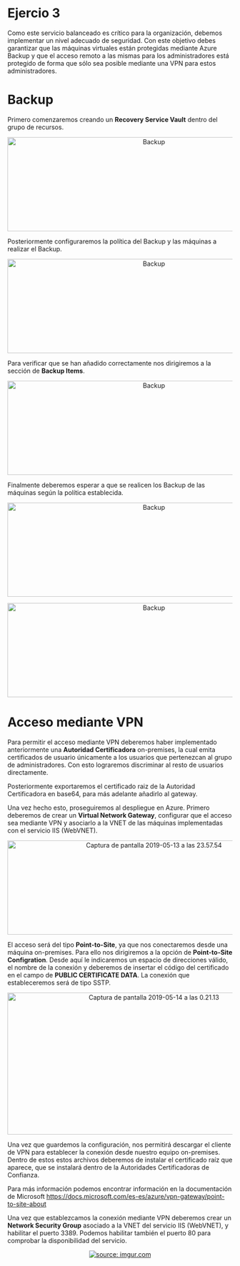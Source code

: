 # Ejercio 3

Como este servicio balanceado es crítico para la organización, debemos implementar un nivel adecuado de seguridad. Con este objetivo debes garantizar que las máquinas virtuales están protegidas mediante Azure Backup y que el acceso remoto a las mismas para los administradores está protegido de forma que sólo sea posible mediante una VPN para estos administradores.

# Backup

Primero comenzaremos creando un **Recovery Service Vault** dentro del grupo de recursos.

<p align="center">
  <img src="https://live.staticflickr.com/65535/40877550653_a105fdd5b9_o.jpg" width="640" height="211" alt="Backup">
</p>

Posteriormente configuraremos la política del Backup y las máquinas a realizar el Backup.

<p align="center">
  <img src="https://live.staticflickr.com/65535/40877576023_04f6fd1169_o.png" width="640" height="211" alt="Backup">
</p>

Para verificar que se han añadido correctamente nos dirigiremos a la sección de **Backup Items**.

<p align="center">
  <img src="https://live.staticflickr.com/65535/40877586713_0ea3ac2799_o.png" width="640" height="211" alt="Backup">
</p>

Finalmente deberemos esperar a que se realicen los Backup de las máquinas según la política establecida.

<p align="center">
  <img src="https://live.staticflickr.com/65535/33966983798_b9bdb0e27a_o.png" width="640" height="211" alt="Backup">
</p>

<p align="center">
  <img src="https://live.staticflickr.com/65535/47844403751_2302b17fb3_o.png" width="640" height="211" alt="Backup">
</p>

# Acceso mediante VPN

Para permitir el acceso mediante VPN deberemos haber implementado anteriormente una **Autoridad Certificadora** on-premises, la cual emita certificados de usuario únicamente a los usuarios que pertenezcan al grupo de administradores. Con esto lograremos discriminar al resto de usuarios directamente.

Posteriormente exportaremos el certificado raiz de la Autoridad Certificadora en base64, para más adelante añadirlo al gateway.

Una vez hecho esto, proseguiremos al despliegue en Azure. Primero deberemos de crear un **Virtual Network Gateway**, configurar que el acceso sea mediante VPN y asociarlo a la VNET de las máquinas implementadas con el servicio IIS (WebVNET).

<p align="center">
  <img src="https://live.staticflickr.com/65535/33967043368_7301ff6a01_z.jpg" width="640" height="211" alt="Captura de pantalla 2019-05-13 a las 23.57.54">
</p>

El acceso será del tipo **Point-to-Site**, ya que nos conectaremos desde una máquina on-premises. Para ello nos dirigiremos a la opción de **Point-to-Site Configration**. Desde aquí le indicaremos un espacio de direcciones válido, el nombre de la conexión y deberemos de insertar el código del certificado en el campo de **PUBLIC CERTIFICATE DATA**. La conexión que estableceremos será de tipo SSTP.

<p align="center">
  <img src="https://live.staticflickr.com/65535/47844555131_8e7b1d2a58_z.jpg" width="640" height="318" alt="Captura de pantalla 2019-05-14 a las 0.21.13">
</p>

Una vez que guardemos la configuración, nos permitirá descargar el cliente de VPN para establecer la conexión desde nuestro equipo on-premises. Dentro de estos estos archivos deberemos de instalar el certificado raíz que aparece, que se instalará dentro de la Autoridades Certificadoras de Confianza.

Para más información podemos encontrar información en la documentación de Microsoft https://docs.microsoft.com/es-es/azure/vpn-gateway/point-to-site-about

Una vez que establezcamos la conexión mediante VPN deberemos crear un **Network Security Group** asociado a la VNET del servicio IIS (WebVNET), y habilitar el puerto 3389. Podemos habilitar también el puerto 80 para comprobar la disponibilidad del servicio.

<p align="center">
  <a href="https://imgur.com/QcrptPs"><img src="https://i.imgur.com/QcrptPsl.png?1" title="source: imgur.com" /></a>
</p>
